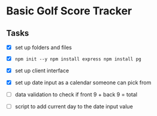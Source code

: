 # Basic Golf Score Tracker

## Tasks
- [x] set up folders and files
- [x] ```npm init --y npm install express npm install pg```
- [x] set up client interface
- [x] set up date input as a calendar someone can pick from


- [ ] data validation to check if front 9 + back 9 = total
- [ ] script to add current day to the date input value